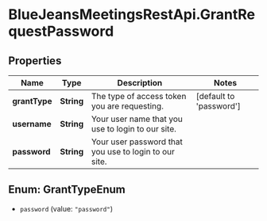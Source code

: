 # BlueJeansMeetingsRestApi.GrantRequestPassword

## Properties
Name | Type | Description | Notes
------------ | ------------- | ------------- | -------------
**grantType** | **String** | The type of access token you are requesting. | [default to &#39;password&#39;]
**username** | **String** | Your user name that you use to login to our site. | 
**password** | **String** | Your user password that you use to login to our site. | 


<a name="GrantTypeEnum"></a>
## Enum: GrantTypeEnum


* `password` (value: `"password"`)




